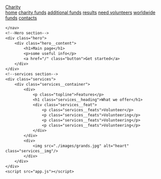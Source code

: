 <!DOCTYPE html>
<html lang="en">
<head>
    <meta charset="UTF-8">
    <meta http-equiv="X-UA-Compatible" content="IE=edge">
    <meta name="viewport" content="width=device-width, initial-scale=1.0">
    <title>Charity</title>
    <link rel="stylesheet" href="style.css"/>
    <link rel="stylesheet" href="https://use.fontawesome.com/releases/v5.15.4/css/all.css" integrity="sha384-DyZ88mC6Up2uqS4h/KRgHuoeGwBcD4Ng9SiP4dIRy0EXTlnuz47vAwmeGwVChigm" crossorigin="anonymous"/>
</head>
<body>
    <!-- Navbar section -->
    <nav class="navbar">
        <a href="/" class="navbar__logo">Charity</a>
        <div class="navbar__toggle" id="mobile-menu">
            <span class="bar"></span>
            <span class="bar"></span>
            <span class="bar"></span>
        </div>
        <div class="navbar__menu">
            <a href="/index.md" class="navbar__link">home</a>
            <a href="/charityfunds.md" class="navbar__link">charity funds</a>
            <a href="/additionalfunds.html" class="navbar__link">additional funds</a>
            <a href="/results.html" class="navbar__link">results</a>
            <a href="/needvolunteers.html" class="navbar__link">need volunteers</a>
            <a href="/worldwidedonaters.html" class="navbar__link">worldwide funds</a>
            <a href="/contacts.html" class="navbar__link">contacts</a>
        </div>

    </nav>
    <!--Hero section-->
    <div class="hero">
        <div class="hero__content">
            <h1>Main page</h1>
            <p>some useful info</p>
            <a href="/" class="button">Get started</a>
        </div>
    </div>
    <!--services section-->
    <div class="services">
        <div class="services__container">
            <div>
                <p class="topline">Features</p>
                <h1 class="services__heading">What we offer</h1>
                <div class="services__feat">
                    <p class="services__feats">Volunteer</p>
                    <p class="services__feats">Volunteering</p>
                    <p class="services__feats">Volunteering</p>
                    <p class="services__feats">Volunteering</p>
                </div>
            </div>
            <div>
                <img src="./images/grands.jpg" alt="heart" class="services__img"/>
            </div>
        </div>
    </div>
    <script src="app.js"></script>
</body>
</html>
